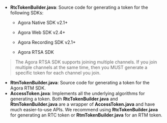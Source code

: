 - **RtcTokenBuilder.java**: Source code for generating a token for the following SDKs:
  - Agora Native SDK v2.1+

  - Agora Web SDK v2.4+

  - Agora Recording SDK v2.1+

  - Agora RTSA SDK

> The Agora RTSA SDK supports joining multiple channels. If you join multiple channels at the same time, then you MUST generate a specific token for each channel you join. 

- **RtmTokenBuilder.java**: Source code for generating a token for the Agora RTM SDK. 
- **AccessToken.java**: Implements all the underlying algorithms for generating a token. Both **RtcTokenBuilder.java** and **RtmTokenBuilder.java** are a wrapper of **AccessToken.java** and have much easier-to-use APIs. We recommend using **RtcTokenBuilder.java** for generating an RTC token or **RtmTokenBuilder.java** for an RTM token.
